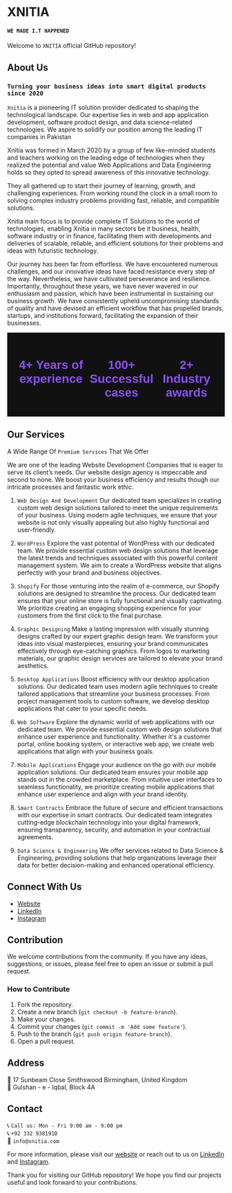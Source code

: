 # XNITIA
#### `WE MADE I.T HAPPENED`

Welcome to `XNITIA` official GitHub repository!


## About Us

### `Turning your business ideas into smart digital products since 2020`
`Xnitia` is a pioneering IT solution provider dedicated to shaping the technological landscape. Our expertise lies in web and app application development, software product design, and data science-related technologies. We aspire to solidify our position among the leading IT companies in Pakistan

Xnitia was formed in March 2020 by a group of few like-minded students and teachers working on the leading edge of technologies when they realized the potential and value Web Applications and Data Engineering holds so they opted to spread awareness of this innovative technology.

They all gathered up to start their journey of learning, growth, and challenging experiences. From working round the clock in a small room to solving complex industry problems providing fast, reliable, and compatible solutions.

Xnitia main focus is to provide complete IT Solutions to the world of technologies, enabling Xnitia in many sectors be it business, health, software industry or in finance, facilitating them with developments and deliveries of scalable, reliable, and efficient solutions for their problems and ideas with futuristic technology.

Our journey has been far from effortless. We have encountered numerous challenges, and our innovative ideas have faced resistance every step of the way. Nevertheless, we have cultivated perseverance and resilience. Importantly, throughout these years, we have never wavered in our enthusiasm and passion, which have been instrumental in sustaining our business growth. We have consistently upheld uncompromising standards of quality and have devised an efficient workflow that has propelled brands, startups, and institutions forward, facilitating the expansion of their businesses.

<div style="display: flex; justify-content: space-around; background-color: #111; padding: 20px; color: #fff; font-family: Arial, sans-serif;">
  <div style="text-align: center;">
    <h1 style="color: #8e4ef7;">4+ Years of experience</h1>
  </div>
  <div style="text-align: center;">
    <h1 style="color: #8e4ef7;">100+ Successful cases</h1>
  </div>
  <div style="text-align: center;">
    <h1 style="color: #8e4ef7;">2+ Industry awards</h1>
  </div>
</div>

## Our Services

A Wide Range Of `Premium Services` That We Offer

We are one of the leading Website Development Companies that is eager to serve its client’s needs. Our website design agency is impeccable and second to none. We boost your business efficiency and results though our intricate processes and fantastic work ethic.

1. `Web Design And Development`
Our dedicated team specializes in creating custom web design solutions tailored to meet the unique requirements of your business. Using modern agile techniques, we ensure that your website is not only visually appealing but also highly functional and user-friendly.

2. `WordPress`
Explore the vast potential of WordPress with our dedicated team. We provide essential custom web design solutions that leverage the latest trends and techniques associated with this powerful content management system. We aim to create a WordPress website that aligns perfectly with your brand and business objectives.

3. `Shopify`
For those venturing into the realm of e-commerce, our Shopify solutions are designed to streamline the process. Our dedicated team ensures that your online store is fully functional and visually captivating. We prioritize creating an engaging shopping experience for your customers from the first click to the final purchase.


4. `Graphic Designing`
Make a lasting impression with visually stunning designs crafted by our expert graphic design team. We transform your ideas into visual masterpieces, ensuring your brand communicates effectively through eye-catching graphics. From logos to marketing materials, our graphic design services are tailored to elevate your brand aesthetics.

5. `Desktop Applications`
Boost efficiency with our desktop application solutions. Our dedicated team uses modern agile techniques to create tailored applications that streamline your business processes. From project management tools to custom software, we develop desktop applications that cater to your specific needs.

6. `Web Software`
Explore the dynamic world of web applications with our dedicated team. We provide essential custom web design solutions that enhance user experience and functionality. Whether it's a customer portal, online booking system, or interactive web app, we create web applications that align with your business goals.

7. `Mobile Applications`
Engage your audience on the go with our mobile application solutions. Our dedicated team ensures your mobile app stands out in the crowded marketplace. From intuitive user interfaces to seamless functionality, we prioritize creating mobile applications that enhance user experience and align with your brand identity.

8. `Smart Contracts`
Embrace the future of secure and efficient transactions with our expertise in smart contracts. Our dedicated team integrates cutting-edge blockchain technology into your digital framework, ensuring transparency, security, and automation in your contractual agreements.

9. `Data Science & Engineering`
We offer services related to Data Science & Engineering, providing solutions that help organizations leverage their data for better decision-making and enhanced operational efficiency.


## Connect With Us

- [Website](https://xnitia.com/)
- [LinkedIn](https://www.linkedin.com/company/xnitia)
- [Instagram](https://www.instagram.com/xnitia_/)


## Contribution

We welcome contributions from the community. If you have any ideas, suggestions, or issues, please feel free to open an issue or submit a pull request.

### How to Contribute

1. Fork the repository.
2. Create a new branch (`git checkout -b feature-branch`).
3. Make your changes.
4. Commit your changes (`git commit -m 'Add some feature'`).
5. Push to the branch (`git push origin feature-branch`).
6. Open a pull request.


## Address
📍 17 Sunbeam Close Smithswood Birmingham, United Kingdom </br>
📍 Gulshan - e - Iqbal, Block 4A

## Contact

📞 `Call us: Mon - Fri 9:00 am - 9:00 pm` </br>
📞 `+92 332 9381910` </br>
📧 `info@xnitia.com` </br>

For more information, please visit our [website](https://xnitia.com/) or reach out to us on [LinkedIn](https://www.linkedin.com/company/xnitia) and [Instagram](https://www.instagram.com/xnitia_/).


Thank you for visiting our GitHub repository! We hope you find our projects useful and look forward to your contributions.
